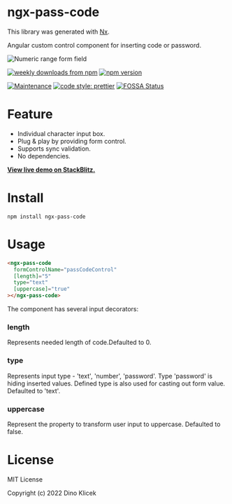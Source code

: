 # ngx-pass-code

This library was generated with [Nx](https://nx.dev).

Angular custom control component for inserting code or password.

![Numeric range form field](https://github.com/dineeek/ngx-libs-workspace/blob/main/ngx-pass-code/ngx_pass_code_example.png)

<p align="start">
    <a href="https://www.npmjs.com/package/ngx-pass-code"><img alt="weekly downloads from npm" src="https://img.shields.io/npm/dw/ngx-numeric-range-form-field.svg?style=flat-square"></a>
    <a href="https://www.npmjs.com/package/ngx-pass-code"><img alt="npm version" src="https://img.shields.io/npm/v/ngx-pass-code.svg?style=flat-square"></a>
</p>

[![Maintenance](https://img.shields.io/badge/Maintained%3F-yes-green.svg)](https://GitHub.com/Naereen/StrapDown.js/graphs/commit-activity)
[![code style: prettier](https://img.shields.io/badge/code_style-prettier-ff69b4.svg?style=flat-square)](https://github.com/prettier/prettier)
[![FOSSA Status](https://app.fossa.com/api/projects/git%2Bgithub.com%2Fdineeek%2Fngx-pass-code.svg?type=shield)](https://app.fossa.com/projects/git%2Bgithub.com%2Fdineeek%2Fngx-pass-code?ref=badge_shield)

# Feature

- Individual character input box.
- Plug & play by providing form control.
- Supports sync validation.
- No dependencies.

**[View live demo on StackBlitz.](https://ngx-pass-code.stackblitz.io)**

# Install

```shell
npm install ngx-pass-code
```

# Usage

```html
<ngx-pass-code
  formControlName="passCodeControl"
  [length]="5"
  type="text"
  [uppercase]="true"
></ngx-pass-code>
```

The component has several input decorators:

### length

Represents needed length of code.Defaulted to 0.

### type

Represents input type - 'text', 'number', 'password'. Type 'password' is hiding
inserted values. Defined type is also used for casting out form value. Defaulted
to 'text'.

### uppercase

Represent the property to transform user input to uppercase. Defaulted to false.

# License

MIT License

Copyright (c) 2022 Dino Klicek
